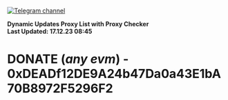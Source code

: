 [![Telegram channel](https://img.shields.io/endpoint?url=https://runkit.io/damiankrawczyk/telegram-badge/branches/master?url=https://t.me/n4z4v0d)](https://t.me/n4z4v0d) 

**Dynamic Updates Proxy List with Proxy Checker**  
**Last Updated: 17.12.23 08:45**

# DONATE (_any evm_) - 0xDEADf12DE9A24b47Da0a43E1bA70B8972F5296F2
